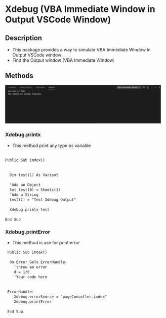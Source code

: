 # Xdebug (VBA Immediate Window in Output VSCode Window)
    
## Description
 - This package provides a way to simulate VBA Immediate Window in Output VSCode window
 - Find the Output window (VBA Immediate Window)

 ## Methods

 <p>
<img src="https://github.com/Aeraphe/xdebug/blob/main/images/immediate.gif" alt="VBA immediate Window">
</p>


 ### Xdebug.printx

- This method print any type os variable


```

Public Sub index()


  Dim test(1) As Variant

  'Add an Object
  Set test(0) = Sheets(1)
  'Add a String
  test(1) = "Test Xdebug Output"
  
  Xdebug.printx test

End Sub

```


 ### Xdebug.printError

- This method is use for print error


```
 Public Sub index()
  
  On Error GoTo ErrorHandle:
    'throw an error
    d = 1/0
    'Your code here
  
  
 ErrorHandle:
    Xdebug.errorSource = "pageConsoller.index"
    Xdebug.printError

 End Sub
```


